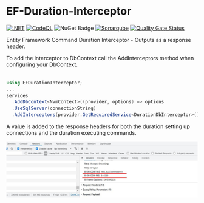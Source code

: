 # EF-Duration-Interceptor

[![.NET](https://github.com/YulerB/EF-Duration-Interceptor/actions/workflows/dotnet.yml/badge.svg)](https://github.com/YulerB/EF-Duration-Interceptor/actions/workflows/dotnet.yml)
[![CodeQL](https://github.com/YulerB/EF-Duration-Interceptor/actions/workflows/codeql-analysis.yml/badge.svg)](https://github.com/YulerB/EF-Duration-Interceptor/actions/workflows/codeql-analysis.yml)
![NuGet Badge](https://buildstats.info/nuget/EFDurationInterceptor)
[![Sonarqube](https://github.com/YulerB/EF-Duration-Interceptor/actions/workflows/sonarqube.yml/badge.svg)](https://github.com/YulerB/EF-Duration-Interceptor/actions/workflows/sonarqube.yml)
[![Quality Gate Status](https://sonarcloud.io/api/project_badges/measure?project=YulerB_EF-Duration-Interceptor&metric=alert_status)](https://sonarcloud.io/dashboard?id=YulerB_EF-Duration-Interceptor)

Entity Framework Command Duration Interceptor - Outputs as a response header.


To add the interceptor to DbContext call the AddInterceptors method when configuring your DbContext.

```csharp

using EFDurationInterceptor;
...
services
  .AddDbContext<NvmContext>((provider, options) => options
  .UseSqlServer(connectionString)
  .AddInterceptors(provider.GetRequiredService<DurationDbInterceptor>())); 
```

A value is added to the response headers for both the duration setting up connections and the duration executing commands. 

![Screenshot](output.jpg)
